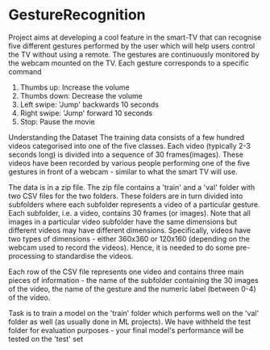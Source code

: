 # GestureRecognition
Project aims at developing a cool feature in the smart-TV that can recognise five different gestures performed by the user which will help 
users control the TV without using a remote.
The gestures are continuously monitored by the webcam mounted on the TV. Each gesture corresponds to a specific command
1.	Thumbs up:  Increase the volume
2.	Thumbs down: Decrease the volume
3.	Left swipe: 'Jump' backwards 10 seconds
4.	Right swipe: 'Jump' forward 10 seconds  
5.	Stop: Pause the movie

Understanding the Dataset
The training data consists of a few hundred videos categorised into one of the five classes. Each video (typically 2-3 seconds long) is divided into a sequence of 30 frames(images). These videos have been recorded by various people performing one of the five gestures in front of a webcam - similar to what the smart TV will use.

The data is in a zip file. The zip file contains a 'train' and a 'val' folder with two CSV files for the two folders. These folders are in turn divided into subfolders where each subfolder represents a video of a particular gesture. Each subfolder, i.e. a video, contains 30 frames (or images). Note that all images in a particular video subfolder have the same dimensions but different videos may have different dimensions. Specifically, videos have two types of dimensions - either 360x360 or 120x160 (depending on the webcam used to record the videos). Hence, it is needed to do some pre-processing to standardise the videos. 

Each row of the CSV file represents one video and contains three main pieces of information - the name of the subfolder containing the 30 images of the video, the name of the gesture and the numeric label (between 0-4) of the video.

Task is to train a model on the 'train' folder which performs well on the 'val' folder as well (as usually done in ML projects). We have withheld the test folder for evaluation purposes - your final model's performance will be tested on the 'test' set
 
